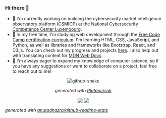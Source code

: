 ### Hi there 👋

- 🔭 I'm currently working on building the cybersecurity market intelligence observatory platform (CSMIOP) at the [National Cybersecurity Competence Center Luxembourg](https://nc3.lu/).
- 🌱 In my free time, I'm studying web development through the [Free Code Camp certification curriculum](https://www.freecodecamp.org/news/freecodecamp-certifications/). I'm learning HTML, CSS, JavaScript, and Python, as well as libraries and frameworks like Bootstrap, React, and D3.js. You can check out my progress and projects [here](https://github.com/gregWDumont/FreeCodeCamp_certifications). I also help out with translating content for [MDN Web Docs](https://developer.mozilla.org/).
- 👯 I'm always eager to expand my knowledge of computer science, so if you have any suggestions or want to collaborate on a project, feel free to reach out to me!

<div align="center">
<picture>
	<source
		media="(prefers-color-scheme: dark)" srcset="https://raw.githubusercontent.com/gregWDumont/gregWDumont/output/github-contribution-grid-snake-dark.svg"
	/>
	<source
		media="(prefers-color-scheme: light)" srcset="https://raw.githubusercontent.com/gregWDumont/gregWDumont/output/github-contribution-grid-snake.svg"
	/>
	<img
  		alt="github-snake"
	/>
</picture>

_generated with [Platane/snk](https://github.com/Platane/snk)_



<picture>
	<source
	  srcset="https://github-readme-stats-sigma-five.vercel.app/api/top-langs/?username=gregWDumont&layout=donut&theme=chartreuse-dark"
	  media="(prefers-color-scheme: dark)"
	/>
	<source
	  srcset="https://github-readme-stats-sigma-five.vercel.app/api/top-langs/?username=gregWDumont&layout=donut&theme=transparent"
	  media="(prefers-color-scheme: light), (prefers-color-scheme: no-preference)"
	/>
	<img align="center" src="https://github-readme-stats-sigma-five.vercel.app/api/top-langs/?username=gregWDumont&layout=donut&theme=transparent" />
</picture>

<picture>
	<source
	  srcset="https://github-readme-stats-sigma-five.vercel.app/api?username=gregWDumont&show_icons=true&count_private=true&rank_icon=github&theme=chartreuse-dark"
	  media="(prefers-color-scheme: dark)"
	/>
	<source
	  srcset="https://github-readme-stats-sigma-five.vercel.app/api?username=gregWDumont&show_icons=true&count_private=true&rank_icon=github&theme=transparent"
	  media="(prefers-color-scheme: light), (prefers-color-scheme: no-preference)"
	/>
	<img align="center" src="https://github-readme-stats-sigma-five.vercel.app/api?username=gregWDumont&show_icons=true&count_private=true&rank_icon=github&theme=transparent" />
</picture>
</div>

_generated with [anuraghazra/github-readme-stats](https://github.com/anuraghazra/github-readme-stats)_
